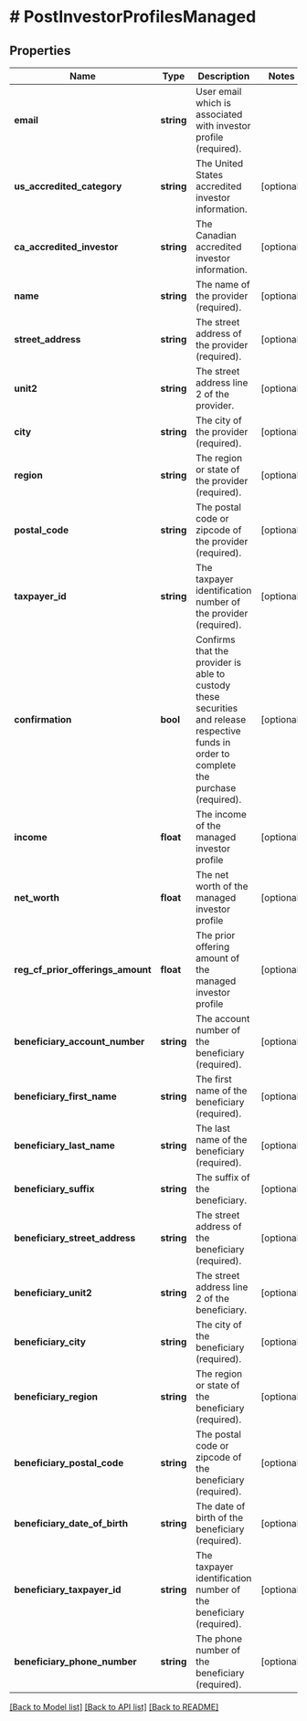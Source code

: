 # # PostInvestorProfilesManaged

## Properties

Name | Type | Description | Notes
------------ | ------------- | ------------- | -------------
**email** | **string** | User email which is associated with investor profile (required). |
**us_accredited_category** | **string** | The United States accredited investor information. | [optional]
**ca_accredited_investor** | **string** | The Canadian accredited investor information. | [optional]
**name** | **string** | The name of the provider (required). | [optional]
**street_address** | **string** | The street address of the provider (required). | [optional]
**unit2** | **string** | The street address line 2 of the provider. | [optional]
**city** | **string** | The city of the provider (required). | [optional]
**region** | **string** | The region or state of the provider (required). | [optional]
**postal_code** | **string** | The postal code or zipcode of the provider (required). | [optional]
**taxpayer_id** | **string** | The taxpayer identification number of the provider (required). | [optional]
**confirmation** | **bool** | Confirms that the provider is able to custody these securities and release respective funds in order to complete the purchase (required). | [optional]
**income** | **float** | The income of the managed investor profile | [optional]
**net_worth** | **float** | The net worth of the managed investor profile | [optional]
**reg_cf_prior_offerings_amount** | **float** | The prior offering amount of the managed investor profile | [optional]
**beneficiary_account_number** | **string** | The account number of the beneficiary (required). | [optional]
**beneficiary_first_name** | **string** | The first name of the beneficiary (required). | [optional]
**beneficiary_last_name** | **string** | The last name of the beneficiary (required). | [optional]
**beneficiary_suffix** | **string** | The suffix of the beneficiary. | [optional]
**beneficiary_street_address** | **string** | The street address of the beneficiary (required). | [optional]
**beneficiary_unit2** | **string** | The street address line 2 of the beneficiary. | [optional]
**beneficiary_city** | **string** | The city of the beneficiary (required). | [optional]
**beneficiary_region** | **string** | The region or state of the beneficiary (required). | [optional]
**beneficiary_postal_code** | **string** | The postal code or zipcode of the beneficiary (required). | [optional]
**beneficiary_date_of_birth** | **string** | The date of birth of the beneficiary (required). | [optional]
**beneficiary_taxpayer_id** | **string** | The taxpayer identification number of the beneficiary (required). | [optional]
**beneficiary_phone_number** | **string** | The phone number of the beneficiary (required). | [optional]

[[Back to Model list]](../../README.md#models) [[Back to API list]](../../README.md#endpoints) [[Back to README]](../../README.md)
